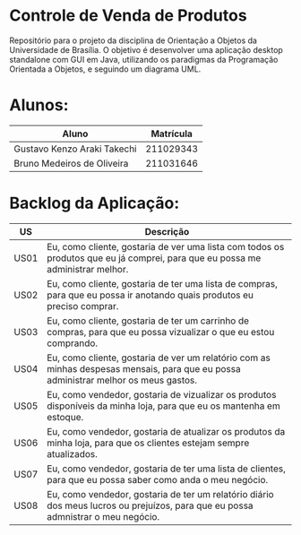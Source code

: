# Controle de Venda de Produtos

Repositório para o projeto da disciplina de Orientação a Objetos da Universidade de Brasília. O objetivo é desenvolver uma aplicação desktop standalone com GUI em Java, utilizando os paradigmas da Programação Orientada a Objetos, e seguindo um diagrama UML.

# Alunos:

| Aluno                       | Matrícula |
| --------------------------- | --------- |
| Gustavo Kenzo Araki Takechi | 211029343 |
| Bruno Medeiros de Oliveira  | 211031646 |

# Backlog da Aplicação:

| US   | Descrição                                                                                                                           |
| ---- | ----------------------------------------------------------------------------------------------------------------------------------- |
| US01 | Eu, como cliente, gostaria de ver uma lista com todos os produtos que eu já comprei, para que eu possa me administrar melhor.       |
| US02 | Eu, como cliente, gostaria de ter uma lista de compras, para que eu possa ir anotando quais produtos eu preciso comprar.            |
| US03 | Eu, como cliente, gostaria de ter um carrinho de compras, para que eu possa vizualizar o que eu estou comprando.                    |
| US04 | Eu, como cliente, gostaria de ver um relatório com as minhas despesas mensais, para que eu possa administrar melhor os meus gastos. |
| US05 | Eu, como vendedor, gostaria de vizualizar os produtos disponíveis da minha loja, para que eu os mantenha em estoque.                |
| US06 | Eu, como vendedor, gostaria de atualizar os produtos da minha loja, para que os clientes estejam sempre atualizados.                |
| US07 | Eu, como vendedor, gostaria de ter uma lista de clientes, para que eu possa saber como anda o meu negócio.                          |
| US08 | Eu, como vendedor, gostaria de ter um relatório diário dos meus lucros ou prejuízos, para que eu possa admnistrar o meu negócio.    |
